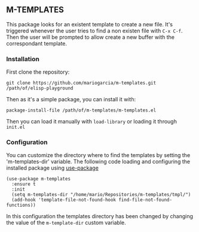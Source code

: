 ## M-TEMPLATES

This package looks for an existent template to create a new file. It's
triggered whenever the user tries to find a non existen file with `C-x
C-f`. Then the user will be prompted to allow create a new buffer with
the correspondant template.

### Installation

First clone the repository:

```
git clone https://github.com/mariogarcia/m-templates.git /path/of/elisp-playground
```

Then as it's a simple package, you can install it with:

```elisp
package-install-file /path/of/m-templates/m-templates.el
```

Then you can load it manually with `load-library` or loading it
through `init.el`

### Configuration

You can customize the directory where to find the templates by setting
the 'm-templates-dir' variable. The following code loading and
configuring the installed package using
[use-package](https://github.com/jwiegley/use-package)

```elisp
(use-package m-templates
  :ensure t
  :init
  (setq m-templates-dir "/home/mario/Repositories/m-templates/tmpl/")
  (add-hook 'template-file-not-found-hook find-file-not-found-functions))
```

In this configuration the templates directory has been changed by
changing the value of the `m-template-dir` custom variable.
